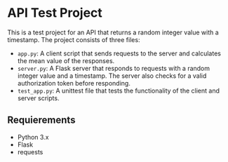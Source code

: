 # API Test Project

This is a test project for an API that returns a random integer value with a timestamp. The project consists of three files:

- `app.py`: A client script that sends requests to the server and calculates the mean value of the responses.
- `server.py`: A Flask server that responds to requests with a random integer value and a timestamp. The server also checks for a valid authorization token before responding.
- `test_app.py`: A unittest file that tests the functionality of the client and server scripts.

## Requierements

- Python 3.x
- Flask
- requests
